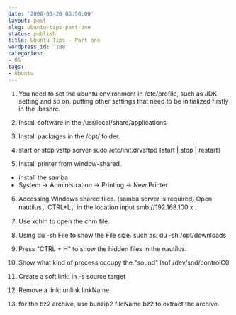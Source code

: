 ```yaml
---
date: '2008-03-20 03:50:00'
layout: post
slug: ubuntu-tips-part-one
status: publish
title: Ubuntu Tips - Part one
wordpress_id: '188'
categories:
- OS
tags:
- Ubuntu
---
```


1. You need to set the ubuntu environment in /etc/profile, such as JDK setting and so on. putting other settings that need to be initialized firstly in the .bashrc.

2. Install software in the /usr/local/share/applications

3. Install packages in the /opt/ folder.

4. start or stop vsftp server
sudo  /etc/init.d/vsftpd [start | stop | restart]

5. Install printer from window-shared.
* install the samba
* System -> Administration -> Printing -> New Printer

6.  Accessing Windows shared files. (samba server is required)
Open nautilus，CTRL+L，in the location input smb://192.168.100.x .

7.  Use xchm to open the chm file.

8. Using du -sh File to show the File size. such as:
du -sh /opt/downloads

9. Press "CTRL + H" to show the hidden files in the nautilus.

10. Show what kind of process occupy the "sound"
lsof  /dev/snd/controlC0

11. Create a soft link:
ln -s source target

12. Remove a link:
unlink linkName

13. for the bz2 archive, use
bunzip2 fileName.bz2 to extract the archive.
